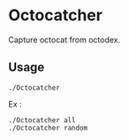# Octocatcher
Capture octocat from octodex.

## Usage
```:
./Octocatcher
```

Ex :  
```:
./Octocatcher all
./Octocatcher random
```
